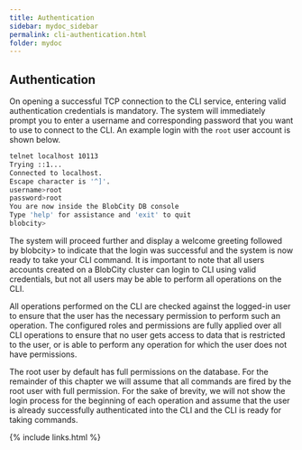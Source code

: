 ```yaml
---
title: Authentication
sidebar: mydoc_sidebar
permalink: cli-authentication.html
folder: mydoc
---
```


## Authentication

On opening a successful TCP connection to the CLI service, entering valid authentication credentials is mandatory. The system will immediately prompt you to enter a username and corresponding password that you want to use to connect to the CLI. An example login with the `root` user account is shown below.

```bash
telnet localhost 10113
Trying ::1...
Connected to localhost.
Escape character is '^]'.
username>root
password>root
You are now inside the BlobCity DB console
Type 'help' for assistance and 'exit' to quit
blobcity>
```

The system will proceed further and display a welcome greeting followed by blobcity> to indicate that the login was successful and the system is now ready to take your CLI command. It is important to note that all users accounts created on a BlobCity cluster can login to CLI using valid credentials, but not all users may be able to perform all operations on the CLI.

All operations performed on the CLI are checked against the logged-in user to ensure that the user has the necessary permission to perform such an operation. The configured roles and permissions are fully applied over all CLI operations to ensure that no user gets access to data that is restricted to the user, or is able to perform any operation for which the user does not have permissions.

The root user by default has full permissions on the database. For the remainder of this chapter we will assume that all commands are fired by the root user with full permission. For the sake of brevity, we will not show the login process for the beginning of each operation and assume that the user is already successfully authenticated into the CLI and the CLI is ready for taking commands.

{% include links.html %}
